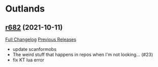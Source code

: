 # <DBM> Outlands

## [r682](https://github.com/DeadlyBossMods/DBM-BCVanilla/tree/r682) (2021-10-11)
[Full Changelog](https://github.com/DeadlyBossMods/DBM-BCVanilla/compare/r681...r682) [Previous Releases](https://github.com/DeadlyBossMods/DBM-BCVanilla/releases)

- update scanformobs  
- The weird stuff that happens in repos when I'm not looking... (#23)  
- fix KT lua error  

